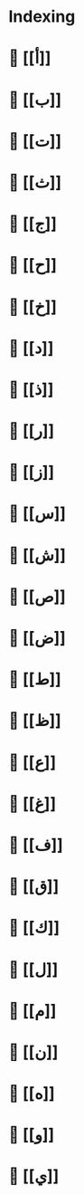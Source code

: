 # Indexing 
# 🔗 [[أ]]
# 🔗 [[ب]]
# 🔗 [[ت]]
# 🔗 [[ث]]
# 🔗 [[ج]]
# 🔗 [[ح]]
# 🔗 [[خ]]
# 🔗 [[د]]
# 🔗 [[ذ]]
# 🔗 [[ر]]
# 🔗 [[ز]]
# 🔗 [[س]]
# 🔗 [[ش]]
# 🔗 [[ص]]
# 🔗 [[ض]]
# 🔗 [[ط]]
# 🔗 [[ظ]]
# 🔗 [[ع]]
# 🔗 [[غ]]
# 🔗 [[ف]]
# 🔗 [[ق]]
# 🔗 [[ك]]
# 🔗 [[ل]]
# 🔗 [[م]]
# 🔗 [[ن]]
# 🔗 [[ه]]
# 🔗 [[و]]
# 🔗 [[ي]]